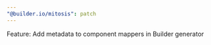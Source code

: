 ```yaml
---
"@builder.io/mitosis": patch
---
```


Feature: Add metadata to component mappers in Builder generator
